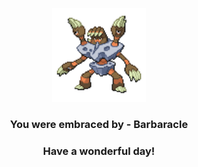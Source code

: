 <p align="center">
    <img src="https://raw.githubusercontent.com/PokeAPI/sprites/master/sprites/pokemon/689.png" width="150" height="150">
</p>
<h3 align="center">You were embraced by - <b>Barbaracle</b></h3>
<h3 align="center">Have a wonderful day!</h3>
